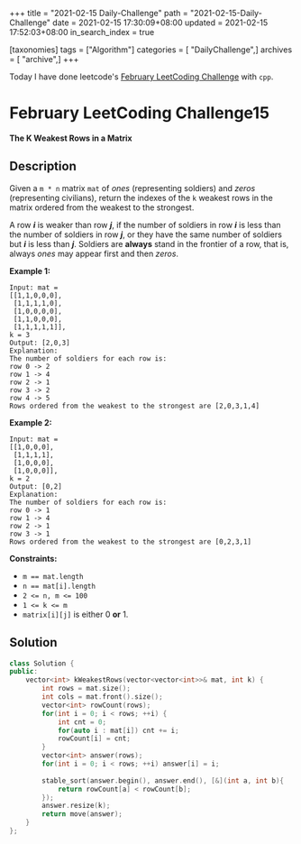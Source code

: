 +++
title = "2021-02-15 Daily-Challenge"
path = "2021-02-15-Daily-Challenge"
date = 2021-02-15 17:30:09+08:00
updated = 2021-02-15 17:52:03+08:00
in_search_index = true

[taxonomies]
tags = ["Algorithm"]
categories = [ "DailyChallenge",]
archives = [ "archive",]
+++

Today I have done leetcode's [February LeetCoding Challenge](https://leetcode.com/explore/challenge/card/february-leetcoding-challenge-2021/586/week-3-february-15th-february-21st/3641/) with `cpp`.

<!-- more -->

# February LeetCoding Challenge15

**The K Weakest Rows in a Matrix**

## Description

Given a `m * n` matrix `mat` of *ones* (representing soldiers) and *zeros* (representing civilians), return the indexes of the `k` weakest rows in the matrix ordered from the weakest to the strongest.

A row ***i*** is weaker than row ***j***, if the number of soldiers in row ***i*** is less than the number of soldiers in row ***j***, or they have the same number of soldiers but ***i*** is less than ***j***. Soldiers are **always** stand in the frontier of a row, that is, always *ones* may appear first and then *zeros*.

 

**Example 1:**

```
Input: mat = 
[[1,1,0,0,0],
 [1,1,1,1,0],
 [1,0,0,0,0],
 [1,1,0,0,0],
 [1,1,1,1,1]], 
k = 3
Output: [2,0,3]
Explanation: 
The number of soldiers for each row is: 
row 0 -> 2 
row 1 -> 4 
row 2 -> 1 
row 3 -> 2 
row 4 -> 5 
Rows ordered from the weakest to the strongest are [2,0,3,1,4]
```

**Example 2:**

```
Input: mat = 
[[1,0,0,0],
 [1,1,1,1],
 [1,0,0,0],
 [1,0,0,0]], 
k = 2
Output: [0,2]
Explanation: 
The number of soldiers for each row is: 
row 0 -> 1 
row 1 -> 4 
row 2 -> 1 
row 3 -> 1 
Rows ordered from the weakest to the strongest are [0,2,3,1]
```

 

**Constraints:**

- `m == mat.length`
- `n == mat[i].length`
- `2 <= n, m <= 100`
- `1 <= k <= m`
- `matrix[i][j]` is either 0 **or** 1.

## Solution

``` cpp
class Solution {
public:
    vector<int> kWeakestRows(vector<vector<int>>& mat, int k) {
        int rows = mat.size();
        int cols = mat.front().size();
        vector<int> rowCount(rows);
        for(int i = 0; i < rows; ++i) {
            int cnt = 0;
            for(auto i : mat[i]) cnt += i;
            rowCount[i] = cnt;
        }
        vector<int> answer(rows);
        for(int i = 0; i < rows; ++i) answer[i] = i;
        
        stable_sort(answer.begin(), answer.end(), [&](int a, int b){
            return rowCount[a] < rowCount[b];
        });
        answer.resize(k);
        return move(answer);
    }
};
```